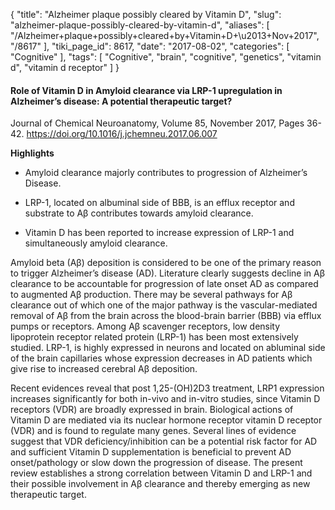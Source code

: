 {
    "title": "Alzheimer plaque possibly cleared by Vitamin D",
    "slug": "alzheimer-plaque-possibly-cleared-by-vitamin-d",
    "aliases": [
        "/Alzheimer+plaque+possibly+cleared+by+Vitamin+D+\u2013+Nov+2017",
        "/8617"
    ],
    "tiki_page_id": 8617,
    "date": "2017-08-02",
    "categories": [
        "Cognitive"
    ],
    "tags": [
        "Cognitive",
        "brain",
        "cognitive",
        "genetics",
        "vitamin d",
        "vitamin d receptor"
    ]
}


#### Role of Vitamin D in Amyloid clearance via LRP-1 upregulation in Alzheimer’s disease: A potential therapeutic target?

Journal of Chemical Neuroanatomy, Volume 85, November 2017, Pages 36-42. https://doi.org/10.1016/j.jchemneu.2017.06.007

 **Highlights** 

* Amyloid clearance majorly contributes to progression of Alzheimer’s Disease.

* LRP-1, located on albuminal side of BBB, is an efflux receptor and substrate to Aβ contributes towards amyloid clearance.

* Vitamin D has been reported to increase expression of LRP-1 and simultaneously amyloid clearance.

Amyloid beta (Aβ) deposition is considered to be one of the primary reason to trigger Alzheimer’s disease (AD). Literature clearly suggests decline in Aβ clearance to be accountable for progression of late onset AD as compared to augmented Aβ production. There may be several pathways for Aβ clearance out of which one of the major pathway is the vascular-mediated removal of Aβ from the brain across the blood-brain barrier (BBB) via efflux pumps or receptors. Among Aβ scavenger receptors, low density lipoprotein receptor related protein (LRP-1) has been most extensively studied. LRP-1, is highly expressed in neurons and located on abluminal side of the brain capillaries whose expression decreases in AD patients which give rise to increased cerebral Aβ deposition. 

Recent evidences reveal that post 1,25-(OH)2D3 treatment, LRP1 expression increases significantly for both in-vivo and in-vitro studies, since Vitamin D receptors (VDR) are broadly expressed in brain. Biological actions of Vitamin D are mediated via its nuclear hormone receptor vitamin D receptor (VDR) and is found to regulate many genes. Several lines of evidence suggest that VDR deficiency/inhibition can be a potential risk factor for AD and sufficient Vitamin D supplementation is beneficial to prevent AD onset/pathology or slow down the progression of disease. The present review establishes a strong correlation between Vitamin D and LRP-1 and their possible involvement in Aβ clearance and thereby emerging as new therapeutic target.